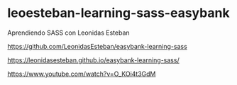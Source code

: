 # leoesteban-learning-sass-easybank

Aprendiendo SASS con Leonidas Esteban

https://github.com/LeonidasEsteban/easybank-learning-sass

https://leonidasesteban.github.io/easybank-learning-sass/

https://www.youtube.com/watch?v=O_KOi4t3GdM
